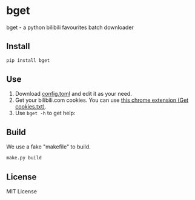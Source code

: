 # bget
bget - a python bilibili favourites batch downloader

## Install
```bash
pip install bget
```

## Use
 1. Download [config.toml](https://github.com/baobao1270/bget/blob/master/config-example.toml) and edit it as your need.
 2. Get your bilibili.com cookies. You can use [this chrome extension (Get cookies.txt)](https://chrome.google.com/webstore/detail/get-cookiestxt/bgaddhkoddajcdgocldbbfleckgcbcid).
 3. Use `bget -h` to get help:

## Build
We use a fake "makefile" to build.

```bash
make.py build
```

## License
MIT License
